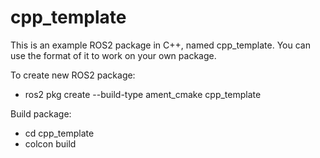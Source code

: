 # cpp_template

This is an example ROS2 package in C++, named cpp_template. You can use the format of it to work on your own package.

To create new ROS2 package:
- ros2 pkg create --build-type ament_cmake cpp_template

Build package:
- cd cpp_template
- colcon build

